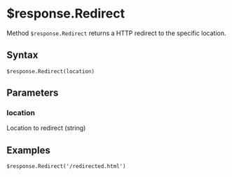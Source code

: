 # $response.Redirect

Method `$response.Redirect` returns a HTTP redirect to the specific location.

## Syntax

```
$response.Redirect(location)
```

## Parameters

### location
Location to redirect (string)


## Examples

```
$response.Redirect('/redirected.html')
```
